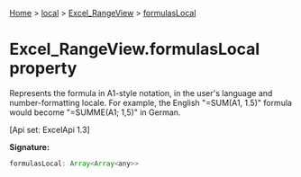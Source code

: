[Home](./index) &gt; [local](local.md) &gt; [Excel\_RangeView](local.excel_rangeview.md) &gt; [formulasLocal](local.excel_rangeview.formulaslocal.md)

# Excel\_RangeView.formulasLocal property

Represents the formula in A1-style notation, in the user's language and number-formatting locale. For example, the English "=SUM(A1, 1.5)" formula would become "=SUMME(A1; 1,5)" in German. 

 \[Api set: ExcelApi 1.3\]

**Signature:**
```javascript
formulasLocal: Array<Array<any>>
```
